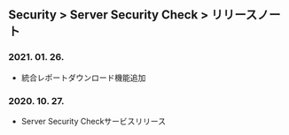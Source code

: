 ## Security > Server Security Check > リリースノート

### 2021. 01. 26.
* 統合レポートダウンロード機能追加

### 2020. 10. 27.
* Server Security Checkサービスリリース
